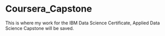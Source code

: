 # Coursera_Capstone
This is where my work for the IBM Data Science Certificate, Applied Data Science Capstone will be saved.
